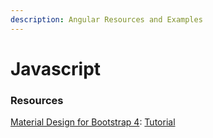```yaml
---
description: Angular Resources and Examples
---
```


# Javascript

### Resources

[Material Design for Bootstrap 4](https://mdbootstrap.com/): [Tutorial](https://mdbootstrap.com/bootstrap-tutorial/)


